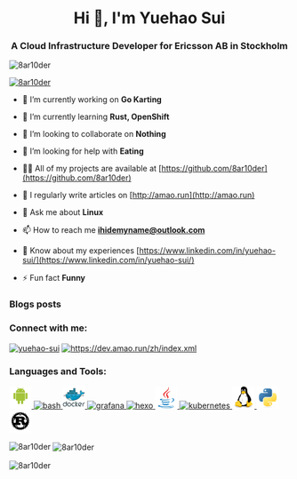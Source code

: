 <h1 align="center">Hi 👋, I'm Yuehao Sui</h1>
<h3 align="center">A Cloud Infrastructure Developer for Ericsson AB in Stockholm</h3>

<p align="left"> <img src="https://komarev.com/ghpvc/?username=8ar10der&label=Profile%20views&color=ea76da&style=flat" alt="8ar10der" /> </p>

<p align="left"> <a href="https://github.com/ryo-ma/github-profile-trophy"><img src="https://github-profile-trophy.vercel.app/?username=8ar10der" alt="8ar10der" /></a> </p>

- 🔭 I’m currently working on **Go Karting**

- 🌱 I’m currently learning **Rust, OpenShift**

- 👯 I’m looking to collaborate on **Nothing**

- 🤝 I’m looking for help with **Eating**

- 👨‍💻 All of my projects are available at [https://github.com/8ar10der](https://github.com/8ar10der)

- 📝 I regularly write articles on [http://amao.run](http://amao.run)

- 💬 Ask me about **Linux**

- 📫 How to reach me **ihidemyname@outlook.com**

- 📄 Know about my experiences [https://www.linkedin.com/in/yuehao-sui/](https://www.linkedin.com/in/yuehao-sui/)

- ⚡ Fun fact **Funny**

### Blogs posts
<!-- BLOG-POST-LIST:START -->
<!-- BLOG-POST-LIST:END -->

<h3 align="left">Connect with me:</h3>
<p align="left">
<a href="https://linkedin.com/in/yuehao-sui" target="blank"><img align="center" src="https://raw.githubusercontent.com/rahuldkjain/github-profile-readme-generator/master/src/images/icons/Social/linked-in-alt.svg" alt="yuehao-sui" height="30" width="40" /></a>
<a href="/https://dev.amao.run/zh/index.xml" target="blank"><img align="center" src="https://raw.githubusercontent.com/rahuldkjain/github-profile-readme-generator/master/src/images/icons/Social/rss.svg" alt="https://dev.amao.run/zh/index.xml" height="30" width="40" /></a>
</p>

<h3 align="left">Languages and Tools:</h3>
<p align="left"> <a href="https://developer.android.com" target="_blank" rel="noreferrer"> <img src="https://raw.githubusercontent.com/devicons/devicon/master/icons/android/android-original-wordmark.svg" alt="android" width="40" height="40"/> </a> <a href="https://www.gnu.org/software/bash/" target="_blank" rel="noreferrer"> <img src="https://www.vectorlogo.zone/logos/gnu_bash/gnu_bash-icon.svg" alt="bash" width="40" height="40"/> </a> <a href="https://www.docker.com/" target="_blank" rel="noreferrer"> <img src="https://raw.githubusercontent.com/devicons/devicon/master/icons/docker/docker-original-wordmark.svg" alt="docker" width="40" height="40"/> </a> <a href="https://grafana.com" target="_blank" rel="noreferrer"> <img src="https://www.vectorlogo.zone/logos/grafana/grafana-icon.svg" alt="grafana" width="40" height="40"/> </a> <a href="hexo.io/" target="_blank" rel="noreferrer"> <img src="https://www.vectorlogo.zone/logos/hexoio/hexoio-icon.svg" alt="hexo" width="40" height="40"/> </a> <a href="https://www.java.com" target="_blank" rel="noreferrer"> <img src="https://raw.githubusercontent.com/devicons/devicon/master/icons/java/java-original.svg" alt="java" width="40" height="40"/> </a> <a href="https://kubernetes.io" target="_blank" rel="noreferrer"> <img src="https://www.vectorlogo.zone/logos/kubernetes/kubernetes-icon.svg" alt="kubernetes" width="40" height="40"/> </a> <a href="https://www.linux.org/" target="_blank" rel="noreferrer"> <img src="https://raw.githubusercontent.com/devicons/devicon/master/icons/linux/linux-original.svg" alt="linux" width="40" height="40"/> </a> <a href="https://www.python.org" target="_blank" rel="noreferrer"> <img src="https://raw.githubusercontent.com/devicons/devicon/master/icons/python/python-original.svg" alt="python" width="40" height="40"/> </a> <a href="https://www.rust-lang.org" target="_blank" rel="noreferrer"> <img src="https://raw.githubusercontent.com/devicons/devicon/master/icons/rust/rust-plain.svg" alt="rust" width="40" height="40"/> </a> </p>

<p><img align="left" src="https://github-readme-stats.vercel.app/api/top-langs?username=8ar10der&show_icons=true&theme=onedark&locale=en&layout=compact" alt="8ar10der" /></p>

<p>&nbsp;<img align="center" src="https://github-readme-stats.vercel.app/api?username=8ar10der&show_icons=true&theme=onedark&locale=en" alt="8ar10der" /></p>

<p><img align="center" src="https://github-readme-streak-stats.herokuapp.com/?user=8ar10der&theme=dark" alt="8ar10der" /></p>
